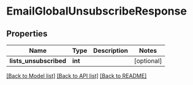 # EmailGlobalUnsubscribeResponse

## Properties
Name | Type | Description | Notes
------------ | ------------- | ------------- | -------------
**lists_unsubscribed** | **int** |  | [optional] 

[[Back to Model list]](../README.md#documentation-for-models) [[Back to API list]](../README.md#documentation-for-api-endpoints) [[Back to README]](../README.md)


